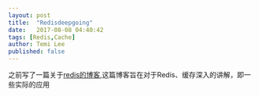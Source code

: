 ```yaml
---
layout: post
title:  "Redisdeepgoing"
date:   2017-08-08 04:40:42
tags: [Redis,Cache]
author: Temi Lee
published: false
---
```


之前写了一篇关于<a href="">redis的博客</a>,这篇博客旨在对于Redis、缓存深入的讲解，即一些实际的应用
